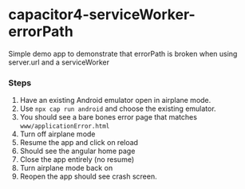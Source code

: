 # capacitor4-serviceWorker-errorPath
Simple demo app to demonstrate that errorPath is broken when using server.url and a serviceWorker


### Steps

1. Have an existing Android emulator open in airplane mode.
2. Use `npx cap run android` and choose the existing emulator.
3. You should see a bare bones error page that matches `www/applicationError.html`
4. Turn off airplane mode
5. Resume the app and click on reload
6. Should see the angular home page
7. Close the app entirely (no resume)
8. Turn airplane mode back on
9. Reopen the app should see crash screen.
